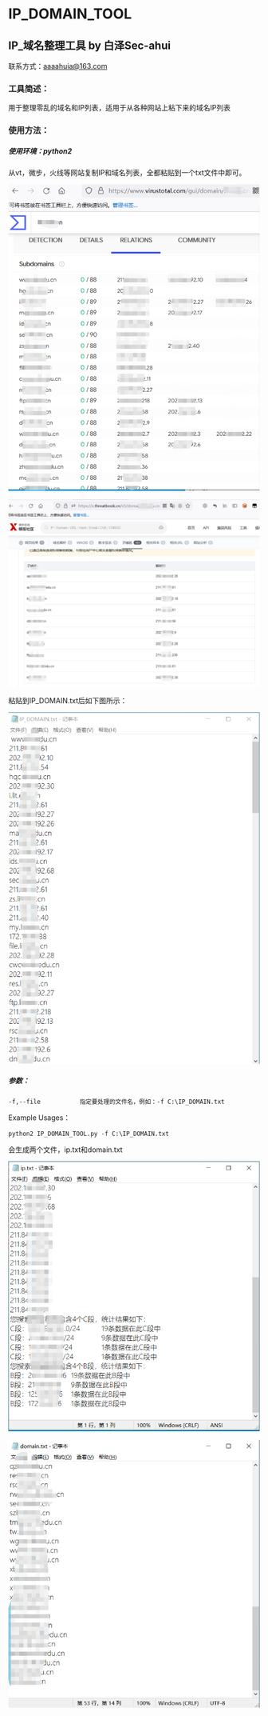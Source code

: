 # IP_DOMAIN_TOOL
## IP_域名整理工具 by 白泽Sec-ahui

联系方式：aaaahuia@163.com

### 工具简述：

用于整理零乱的域名和IP列表，适用于从各种网站上粘下来的域名IP列表

### 使用方法：

##### 使用环境：python2

从vt，微步，火线等网站复制IP和域名列表，全都粘贴到一个txt文件中即可。

![image-20211102112903669](README/image-20211102112903669.png)



![image-20211102113005412](README/image-20211102113005412.png)

粘贴到IP_DOMAIN.txt后如下图所示：

![image-20211102113206353](README/image-20211102113206353.png)

##### 参数：

```
-f,--file           指定要处理的文件名，例如：-f C:\IP_DOMAIN.txt
```

Example Usages：

```
python2 IP_DOMAIN_TOOL.py -f C:\IP_DOMAIN.txt
```

会生成两个文件，ip.txt和domain.txt

![image-20211102113345319](README/image-20211102113345319.png)

![image-20211102113425856](README/image-20211102113425856.png)

